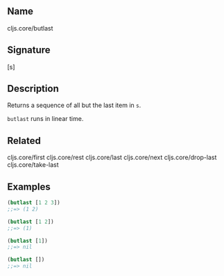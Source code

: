 ## Name
cljs.core/butlast

## Signature
[s]

## Description

Returns a sequence of all but the last item in `s`.

`butlast` runs in linear time.

## Related
cljs.core/first
cljs.core/rest
cljs.core/last
cljs.core/next
cljs.core/drop-last
cljs.core/take-last

## Examples

```clj
(butlast [1 2 3])
;;=> (1 2)

(butlast [1 2])
;;=> (1)

(butlast [1])
;;=> nil

(butlast [])
;;=> nil
```

